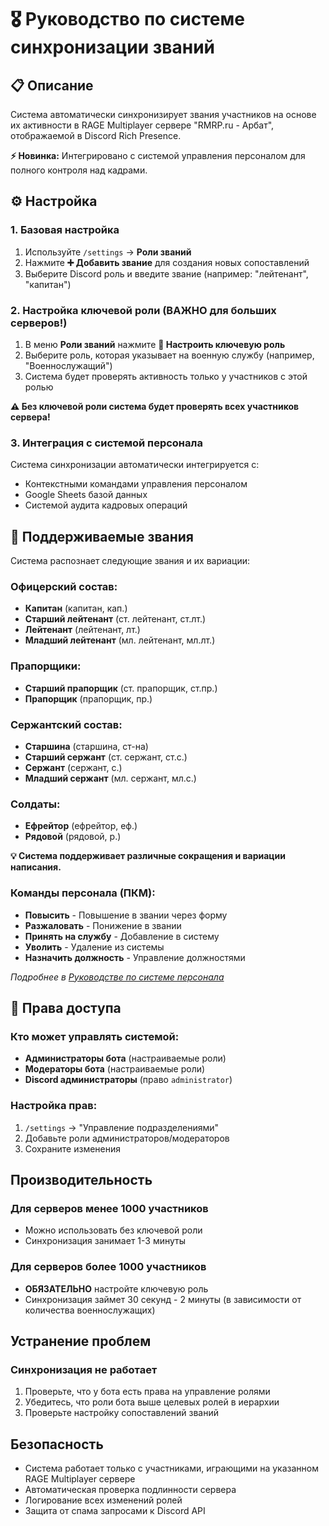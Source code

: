 # 🎖️ Руководство по системе синхронизации званий

## 📋 Описание
Система автоматически синхронизирует звания участников на основе их активности в RAGE Multiplayer сервере "RMRP.ru - Арбат", отображаемой в Discord Rich Presence.

**⚡ Новинка:** Интегрировано с системой управления персоналом для полного контроля над кадрами.

## ⚙️ Настройка

### 1. Базовая настройка
1. Используйте `/settings` → **Роли званий**
2. Нажмите **➕ Добавить звание** для создания новых сопоставлений
3. Выберите Discord роль и введите звание (например: "лейтенант", "капитан")

### 2. Настройка ключевой роли (ВАЖНО для больших серверов!)
1. В меню **Роли званий** нажмите **🔑 Настроить ключевую роль**
2. Выберите роль, которая указывает на военную службу (например, "Военнослужащий")
3. Система будет проверять активность только у участников с этой ролью

**⚠️ Без ключевой роли система будет проверять всех участников сервера!**

### 3. Интеграция с системой персонала
Система синхронизации автоматически интегрируется с:
- Контекстными командами управления персоналом
- Google Sheets базой данных
- Системой аудита кадровых операций

## 🎯 Поддерживаемые звания

Система распознает следующие звания и их вариации:

### Офицерский состав:
- **Капитан** (капитан, кап.)
- **Старший лейтенант** (ст. лейтенант, ст.лт.)
- **Лейтенант** (лейтенант, лт.)
- **Младший лейтенант** (мл. лейтенант, мл.лт.)

### Прапорщики:
- **Старший прапорщик** (ст. прапорщик, ст.пр.)
- **Прапорщик** (прапорщик, пр.)

### Сержантский состав:
- **Старшина** (старшина, ст-на)
- **Старший сержант** (ст. сержант, ст.с.)
- **Сержант** (сержант, с.)
- **Младший сержант** (мл. сержант, мл.с.)

### Солдаты:
- **Ефрейтор** (ефрейтор, еф.)
- **Рядовой** (рядовой, р.)

**💡 Система поддерживает различные сокращения и вариации написания.**

### Команды персонала (ПКМ):
- **Повысить** - Повышение в звании через форму
- **Разжаловать** - Понижение в звании
- **Принять на службу** - Добавление в систему
- **Уволить** - Удаление из системы
- **Назначить должность** - Управление должностями

*Подробнее в [Руководстве по системе персонала](personnel_system_guide.md)*

## 🔐 Права доступа

### Кто может управлять системой:
- **Администраторы бота** (настраиваемые роли)
- **Модераторы бота** (настраиваемые роли)  
- **Discord администраторы** (право `administrator`)

### Настройка прав:
1. `/settings` → "Управление подразделениями"
2. Добавьте роли администраторов/модераторов
3. Сохраните изменения

## Производительность

### Для серверов менее 1000 участников
- Можно использовать без ключевой роли
- Синхронизация занимает 1-3 минуты

### Для серверов более 1000 участников
- **ОБЯЗАТЕЛЬНО** настройте ключевую роль
- Синхронизация займет 30 секунд - 2 минуты (в зависимости от количества военнослужащих)

## Устранение проблем

### Синхронизация не работает
1. Проверьте, что у бота есть права на управление ролями
2. Убедитесь, что роли бота выше целевых ролей в иерархии
3. Проверьте настройку сопоставлений званий

## Безопасность

- Система работает только с участниками, играющими на указанном RAGE Multiplayer сервере
- Автоматическая проверка подлинности сервера
- Логирование всех изменений ролей
- Защита от спама запросами к Discord API
